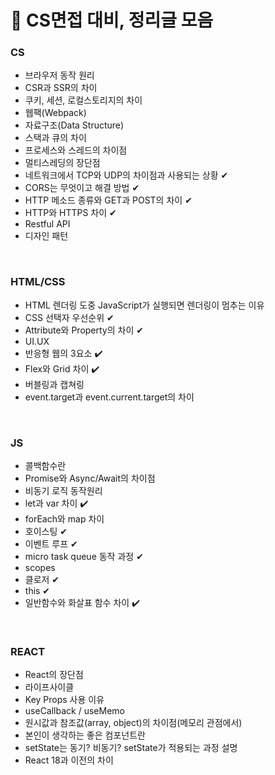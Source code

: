 # 🥜 CS면접 대비, 정리글 모음

### CS

- 브라우저 동작 원리
- CSR과 SSR의 차이
- 쿠키, 세션, 로컬스토리지의 차이
- 웹팩(Webpack)
- 자료구조(Data Structure)
- 스택과 큐의 차이
- 프로세스와 스레드의 차이점
- 멀티스레딩의 장단점
- 네트워크에서 TCP와 UDP의 차이점과 사용되는 상황 ✔
- CORS는 무엇이고 해결 방법 ✔
- HTTP 메소드 종류와 GET과 POST의 차이 ✔
- HTTP와 HTTPS 차이 ✔
- Restful API
- 디자인 패턴

<br />

### HTML/CSS

- HTML 렌더링 도중 JavaScript가 실행되면 렌더링이 멈추는 이유
- CSS 선택자 우선순위 ✔
- Attribute와 Property의 차이 ✔
- UI.UX
- 반응형 웹의 3요소 ✔️
- Flex와 Grid 차이 ✔️
- 버블링과 캡쳐링
- event.target과 event.current.target의 차이

<br />

### JS

- 콜백함수란
- Promise와 Async/Await의 차이점
- 비동기 로직 동작원리
- let과 var 차이 ✔️
- forEach와 map 차이
- 호이스팅 ✔
- 이벤트 루프 ✔
- micro task queue 동작 과정 ✔
- scopes
- 클로저 ✔
- this ✔
- 일반함수와 화살표 함수 차이 ✔️

<br />

### REACT

- React의 장단점
- 라이프사이클
- Key Props 사용 이유
- useCallback / useMemo
- 원시값과 참조값(array, object)의 차이점(메모리 관점에서)
- 본인이 생각하는 좋은 컴포넌트란
- setState는 동기? 비동기? setState가 적용되는 과정 설명
- React 18과 이전의 차이

<br />
